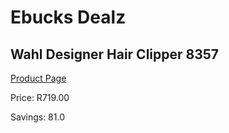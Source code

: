 
# Ebucks Dealz
## Wahl Designer Hair Clipper 8357
[Product Page](https://www.ebucks.com/web/shop/productSelected.do?prodId=1191150045&catId=1186081080)

Price: R719.00

Savings: 81.0


	